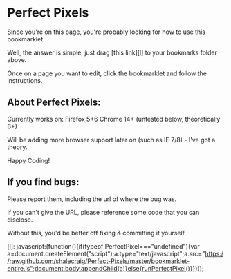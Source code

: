 Perfect Pixels
==============

Since you're on this page, you're probably looking for how to use this bookmarklet.

Well, the answer is simple, just drag [this link][l] to your bookmarks folder above.

Once on a page you want to edit, click the bookmarklet and follow the instructions.


About Perfect Pixels:
---------------------

Currently works on:
Firefox 5+6
Chrome 14+ (untested below, theoretically 6+)

Will be adding more browser support later on (such as IE 7/8) - I've got a theory.

Happy Coding!

If you find bugs:
-----------------

Please report them, including the url of where the bug was.

If you can't give the URL, please reference some code that you can disclose.

Without this, you'd be better off fixing & committing it yourself.

[l]: javascript:(function(){if(typeof PerfectPixel==="undefined"){var a=document.createElement("script");a.type="text/javascript";a.src="https://raw.github.com/shalecraig/Perfect-Pixels/master/bookmarklet-entire.js";document.body.appendChild(a)}else{runPerfectPixel()}})();